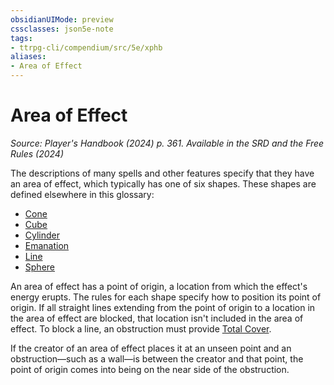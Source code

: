 ```yaml
---
obsidianUIMode: preview
cssclasses: json5e-note
tags:
- ttrpg-cli/compendium/src/5e/xphb
aliases:
- Area of Effect
---
```

# Area of Effect
*Source: Player's Handbook (2024) p. 361. Available in the <span title='Systems Reference Document (5.2)'>SRD</span> and the Free Rules (2024)* 

The descriptions of many spells and other features specify that they have an area of effect, which typically has one of six shapes. These shapes are defined elsewhere in this glossary:

- [Cone](Інструменти%20ДМ/CLI/rules/variant-rules/cone-area-of-effect-xphb.md)  
- [Cube](Інструменти%20ДМ/CLI/rules/variant-rules/cube-area-of-effect-xphb.md)  
- [Cylinder](Інструменти%20ДМ/CLI/rules/variant-rules/cylinder-area-of-effect-xphb.md)  
- [Emanation](Інструменти%20ДМ/CLI/rules/variant-rules/emanation-area-of-effect-xphb.md)  
- [Line](Інструменти%20ДМ/CLI/rules/variant-rules/line-area-of-effect-xphb.md)  
- [Sphere](Інструменти%20ДМ/CLI/rules/variant-rules/sphere-area-of-effect-xphb.md)  

An area of effect has a point of origin, a location from which the effect's energy erupts. The rules for each shape specify how to position its point of origin. If all straight lines extending from the point of origin to a location in the area of effect are blocked, that location isn't included in the area of effect. To block a line, an obstruction must provide [Total Cover](Інструменти%20ДМ/CLI/rules/variant-rules/cover-xphb.md).

If the creator of an area of effect places it at an unseen point and an obstruction—such as a wall—is between the creator and that point, the point of origin comes into being on the near side of the obstruction.